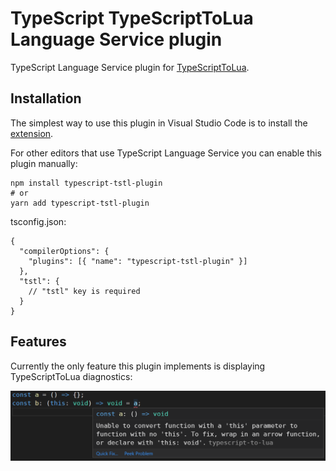 # TypeScript TypeScriptToLua Language Service plugin

TypeScript Language Service plugin for [TypeScriptToLua](https://typescripttolua.github.io).

## Installation

The simplest way to use this plugin in Visual Studio Code is to install the
[extension](https://marketplace.visualstudio.com/items?itemName=ark120202.vscode-typescript-to-lua).

For other editors that use TypeScript Language Service you can enable this plugin manually:

```shell
npm install typescript-tstl-plugin
# or
yarn add typescript-tstl-plugin
```

tsconfig.json:

```jsonc
{
  "compilerOptions": {
    "plugins": [{ "name": "typescript-tstl-plugin" }]
  },
  "tstl": {
    // "tstl" key is required
  }
}
```

## Features

Currently the only feature this plugin implements is displaying TypeScriptToLua diagnostics:

![](/docs/diagnostics.png)
